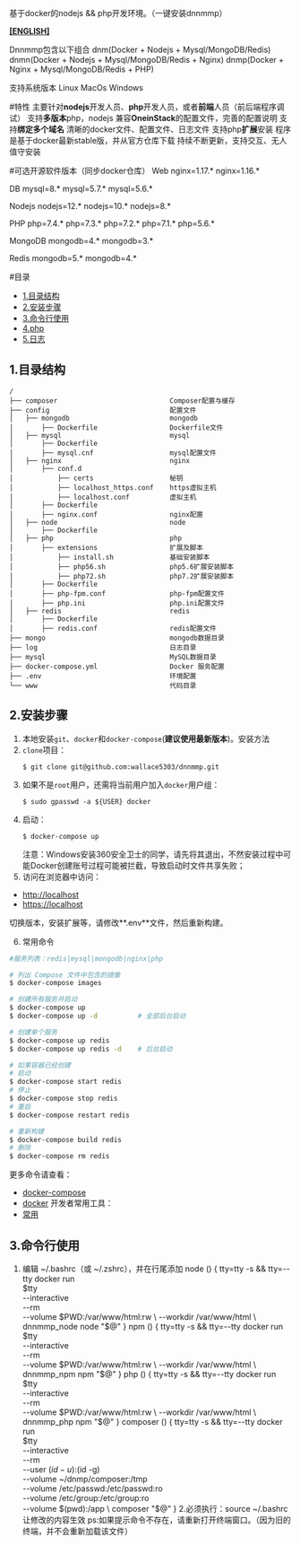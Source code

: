 基于docker的nodejs && php开发环境。（一键安装dnnmmp）

**[[ENGLISH]](README-en.md)**

Dnnmmp包含以下组合
dnm(Docker + Nodejs + Mysql/MongoDB/Redis)
dnmn(Docker + Nodejs + Mysql/MongoDB/Redis + Nginx)
dnmp(Docker + Nginx + Mysql/MongoDB/Redis + PHP)

支持系统版本
Linux
MacOs
Windows

#特性
主要针对**nodejs**开发人员、**php**开发人员，或者**前端**人员（前后端程序调试）
支持**多版本**php，nodejs
兼容**OneinStack**的配置文件，完善的配置说明
支持**绑定多个域名**
清晰的docker文件、配置文件、日志文件
支持php**扩展**安装
程序是基于docker最新stable版，并从官方仓库下载
持续不断更新，支持交互、无人值守安装


#可选开源软件版本（同步docker仓库）
Web
nginx=1.17.*
nginx=1.16.*

DB
mysql=8.*
mysql=5.7.*
mysql=5.6.*

Nodejs
nodejs=12.*
nodejs=10.*
nodejs=8.*

PHP
php=7.4.*
php=7.3.*
php=7.2.*
php=7.1.*
php=5.6.*

MongoDB
mongodb=4.*
mongodb=3.*

Redis
mongodb=5.*
mongodb=4.*

#目录
- [1.目录结构](#1.目录结构)
- [2.安装步骤](#2.安装步骤)
- [3.命令行使用](#3.命令行使用)
- [4.php](#4.php)
- [5.日志](#5.日志)

## 1.目录结构

```
/
├── composer                            Composer配置与缓存
├── config                              配置文件
│   ├── mongodb                         mongodb
│       ├── Dockerfile                  Dockerfile文件
│   ├── mysql                           mysql
│       ├── Dockerfile
│       ├── mysql.cnf                   mysql配置文件
│   ├── nginx                           nginx
│       ├── conf.d
│           ├── certs                   秘钥
│           ├── localhost_https.conf    https虚拟主机
│           ├── localhost.conf          虚拟主机
│       ├── Dockerfile
│       ├── nginx.conf                  nginx配置
│   ├── node                            node
│       ├── Dockerfile
│   ├── php                             php
│       ├── extensions                  扩展及脚本
│           ├── install.sh              基础安装脚本
│           ├── php56.sh                php5.6扩展安装脚本
│           ├── php72.sh                php7.2扩展安装脚本
│       ├── Dockerfile
│       ├── php-fpm.conf                php-fpm配置文件
│       ├── php.ini                     php.ini配置文件
│   ├── redis                           redis
│       ├── Dockerfile
│       ├── redis.conf                  redis配置文件
├── mongo                               mongodb数据目录
├── log                                 日志目录
├── mysql                               MySQL数据目录
├── docker-compose.yml                  Docker 服务配置
├── .env                                环境配置
└── www                                 代码目录
```

## 2.安装步骤
1. 本地安装`git`、`docker`和`docker-compose`(**建议使用最新版本**)。安装方法
2. `clone`项目：
    ```
    $ git clone git@github.com:wallace5303/dnnmmp.git
    ```
3. 如果不是`root`用户，还需将当前用户加入`docker`用户组：
    ```
    $ sudo gpasswd -a ${USER} docker
    ```
4. 启动：
    ```
    $ docker-compose up
    ```
    注意：Windows安装360安全卫士的同学，请先将其退出，不然安装过程中可能Docker创建账号过程可能被拦截，导致启动时文件共享失败；
5. 访问在浏览器中访问：

 - [http://localhost](http://localhost)
 - [https://localhost](https://localhost)

切换版本，安装扩展等，请修改**.env**文件，然后重新构建。

6. 常用命令
```bash
#服务列表：redis|mysql|mongodb|nginx|php

# 列出 Compose 文件中包含的镜像
$ docker-compose images

# 创建所有服务并启动
$ docker-compose up
$ docker-compose up -d          # 全部后台启动

# 创建单个服务
$ docker-compose up redis
$ docker-compose up redis -d    # 后台启动

# 如果容器已经创建
# 启动
$ docker-compose start redis
# 停止
$ docker-compose stop redis
# 重启
$ docker-compose restart redis

# 重新构建
$ docker-compose build redis
# 删除
$ docker-compose rm redis
```
更多命令请查看：
- [docker-compose](https://docker_practice.gitee.io/compose/commands.html)
- [docker](https://docker_practice.gitee.io/appendix/command/)
开发者常用工具：
- [常用](http://www.kaka996.com/web/dh/dev)


## 3.命令行使用
1. 编辑 ~/.bashrc（或 ~/.zshrc），并在行尾添加
node () {
    tty=tty -s && tty=--tty
    docker run \
        $tty \
        --interactive \
        --rm \
        --volume $PWD:/var/www/html:rw \
        --workdir /var/www/html \
        dnnmmp_node node "$@"
}
npm () {
    tty=tty -s && tty=--tty
    docker run \
        $tty \
        --interactive \
        --rm \
        --volume $PWD:/var/www/html:rw \
        --workdir /var/www/html \
        dnnmmp_npm npm "$@"
}
php () {
    tty=tty -s && tty=--tty
    docker run \
        $tty \
        --interactive \
        --rm \
        --volume $PWD:/var/www/html:rw \
        --workdir /var/www/html \
        dnnmmp_php npm "$@"
}
composer () {
    tty=tty -s && tty=--tty
    docker run \
        $tty \
        --interactive \
        --rm \
        --user $(id -u):$(id -g) \
        --volume ~/dnmp/composer:/tmp \
        --volume /etc/passwd:/etc/passwd:ro \
        --volume /etc/group:/etc/group:ro \
        --volume $(pwd):/app \
        composer "$@"
}
2.必须执行：source ~/.bashrc 让修改的内容生效
ps:如果提示命令不存在，请重新打开终端窗口。（因为旧的终端，并不会重新加载该文件）



